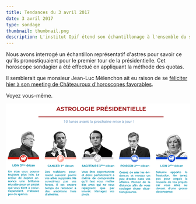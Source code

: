 ```yaml
---
title: Tendances du 3 avril 2017
date: 3 avril 2017
type: sondage
thumbnail: thumbnail.png
description: L'institut Opif étend son échantillonage à l'ensemble du système Solaire pour vous tenir au courant des dernières tendances de l'élection présidentielle.
---
```


Nous avons interrogé un échantillon représentatif d'astres pour savoir ce qu'ils pronostiquaient pour le premier tour de la présidentielle.
Cet horoscope sondagier a été effectué en appliquant la méthode des quotas.

Il semblerait que monsieur Jean-Luc Mélenchon ait eu raison de se [féliciter hier à son meeting de Châteauroux d'horoscopes favorables](http://www.lepoint.fr/politique/melenchon-se-felicite-d-horoscopes-favorables-et-assure-qu-il-saura-gouverner-02-04-2017-2116665_20.php).

Voyez vous-même.

![Horoscope sondagier 2017](sondage-astrologique.png)
